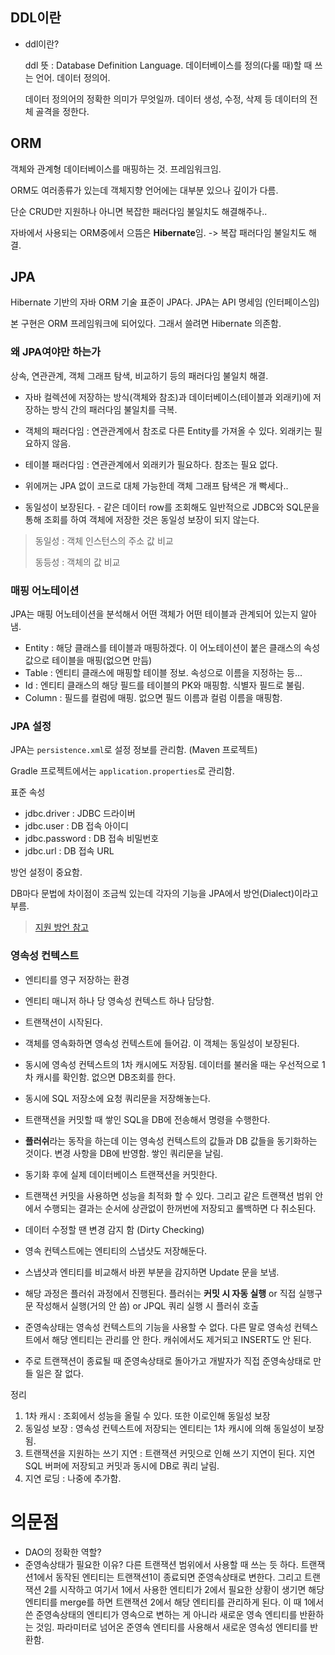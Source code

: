 ## DDL이란

- ddl이란? 

    ddl 뜻 : Database Definition Language. 데이터베이스를 정의(다룰 때)할 때 쓰는 언어. 데이터 정의어.
    
    데이터 정의어의 정확한 의미가 무엇일까. 데이터 생성, 수정, 삭제 등 데이터의 전체 골격을 정한다.

## ORM

객체와 관계형 데이터베이스를 매핑하는 것. 프레임워크임.

ORM도 여러종류가 있는데 객체지향 언어에는 대부분 있으나 깊이가 다름.

단순 CRUD만 지원하나 아니면 복잡한 패러다임 불일치도 해결해주나..

자바에서 사용되는 ORM중에서 으뜸은 **Hibernate**임. -> 복잡 패러다임 불일치도 해결.

## JPA

Hibernate 기반의 자바 ORM 기술 표준이 JPA다. JPA는 API 명세임 (인터페이스임)

본 구현은 ORM 프레임워크에 되어있다. 그래서 쓸려면 Hibernate 의존함.

### 왜 JPA여야만 하는가

상속, 연관관계, 객체 그래프 탐색, 비교하기 등의 패러다임 불일치 해결.

- 자바 컬렉션에 저장하는 방식(객체와 참조)과 데이터베이스(테이블과 외래키)에 저장하는 방식 간의 패러다임 불일치를 극복.

- 객체의 패러다임 : 연관관계에서 참조로 다른 Entity를 가져올 수 있다. 외래키는 필요하지 않음.

- 테이블 패러다임 : 연관관계에서 외래키가 필요하다. 참조는 필요 없다.

- 위에꺼는 JPA 없이 코드로 대체 가능한데 객체 그래프 탐색은 개 빡세다..

- 동일성이 보장된다. - 같은 데이터 row를 조회해도 일반적으로 JDBC와 SQL문을 통해 조회를 하여 객체에 저장한 것은 동일성 보장이 되지 않는다.

> 동일성 : 객체 인스턴스의 주소 값 비교
> 
> 동등성 : 객체의 값 비교

### 매핑 어노테이션

JPA는 매핑 어노테이션을 분석해서 어떤 객체가 어떤 테이블과 관계되어 있는지 알아냄.

- Entity : 해당 클래스를 테이블과 매핑하겠다. 이 어노테이션이 붙은 클래스의 속성값으로 테이블을 매핑(없으면 만듬)
- Table : 엔티티 클래스에 매핑할 테이블 정보. 속성으로 이름을 지정하는 등...
- Id : 엔티티 클래스의 해당 필드를 테이블의 PK와 매핑함. 식별자 필드로 불림.
- Column : 필드를 컬럼에 매핑. 없으면 필드 이름과 컬럼 이름을 매핑함.

### JPA 설정

JPA는 `persistence.xml`로 설정 정보를 관리함. (Maven 프로젝트)

Gradle 프로젝트에서는 `application.properties`로 관리함.

표준 속성

- jdbc.driver : JDBC 드라이버
- jdbc.user : DB 접속 아이디
- jdbc.password : DB 접속 비밀번호
- jdbc.url : DB 접속 URL

방언 설정이 중요함.

DB마다 문법에 차이점이 조금씩 있는데 각자의 기능을 JPA에서 방언(Dialect)이라고 부름.

> [지원 방언 참고](https://docs.jboss.org/hibernate/orm/current/userguide/html_single/Hibernate_User_Guide.html#database-dialect)

### 영속성 컨텍스트

- 엔티티를 영구 저장하는 환경
- 엔티티 매니저 하나 당 영속성 컨텍스트 하나 담당함.
- 트랜잭션이 시작된다.
- 객체를 영속화하면 영속성 컨텍스트에 들어감. 이 객체는 동일성이 보장된다.
- 동시에 영속성 컨텍스트의 1차 캐시에도 저장됨. 데이터를 불러올 때는 우선적으로 1차 캐시를 확인함. 없으면 DB조회를 한다.
- 동시에 SQL 저장소에 요청 쿼리문을 저장해놓는다.
- 트랜잭션을 커밋할 때 쌓인 SQL을 DB에 전송해서 명령을 수행한다.
- **플러쉬**라는 동작을 하는데 이는 영속성 컨텍스트의 값들과 DB 값들을 동기화하는 것이다. 변경 사항을 DB에 반영함. 쌓인 쿼리문을 날림.
- 동기화 후에 실제 데이터베이스 트랜잭션을 커밋한다.
- 트랜잭션 커밋을 사용하면 성능을 최적화 할 수 있다. 그리고 같은 트랜잭션 범위 안에서 수행되는 결과는 순서에 상관없이 한꺼번에 저장되고 롤백하면 다 취소된다.

- 데이터 수정할 땐 변경 감지 함 (Dirty Checking)
- 영속 컨텍스트에는 엔티티의 스냅샷도 저장해둔다.
- 스냅샷과 엔티티를 비교해서 바뀐 부분을 감지하면 Update 문을 보냄.
- 해당 과정은 플러쉬 과정에서 진행된다. 플러쉬는 **커밋 시 자동 실행** or 직접 실행구문 작성해서 실행(거의 안 씀) or JPQL 쿼리 실행 시 플러쉬 호출
  
- 준영속상태는 영속성 컨텍스트의 기능을 사용할 수 없다. 다른 말로 영속성 컨텍스트에서 해당 엔티티는 관리를 안 한다. 캐쉬에서도 제거되고 INSERT도 안 된다.
- 주로 트랜잭션이 종료될 때 준영속상태로 돌아가고 개발자가 직접 준영속상태로 만들 일은 잘 없다.

정리
1. 1차 캐시 : 조회에서 성능을 올릴 수 있다. 또한 이로인해 동일성 보장
2. 동일성 보장 : 영속성 컨텍스트에 저장되는 엔티티는 1차 캐시에 의해 동일성이 보장됨.
3. 트랜잭션을 지원하는 쓰기 지연 : 트랜잭션 커밋으로 인해 쓰기 지연이 된다. 지연 SQL 버퍼에 저장되고 커밋과 동시에 DB로 쿼리 날림.
4. 지연 로딩 : 나중에 추가함.

# 의문점

- DAO의 정확한 역할?
- 준영속상태가 필요한 이유? 다른 트랜잭션 범위에서 사용할 때 쓰는 듯 하다. 트랜잭션1에서 동작된 엔티티는 트랜잭션1이 종료되면 준영속상태로 변한다. 그리고 트랜잭션 2를 시작하고 여기서 1에서 사용한 엔티티가 2에서 필요한 상황이 생기면 해당 엔티티를 merge를 하면 트랜잭션 2에서 해당 엔티티를 관리하게 된다. 이 때 1에서 쓴 준영속상태의 엔티티가 영속으로 변하는 게 아니라 새로운 영속 엔티티를 반환하는 것임. 파라미터로 넘어온 준영속 엔티티를 사용해서 새로운 영속성 엔티티를 반환함.